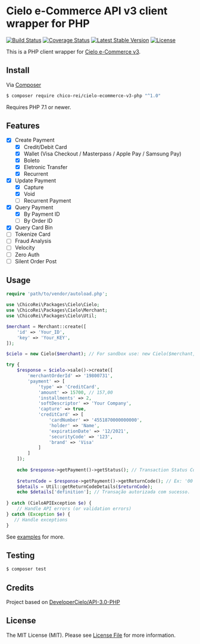# Cielo e-Commerce API v3 client wrapper for PHP

[![Build Status](https://travis-ci.org/chico-rei/cielo-ecommerce-v3-php.svg)](https://travis-ci.org/chico-rei/cielo-ecommerce-v3-php) 
[![Coverage Status](https://coveralls.io/repos/github/chico-rei/cielo-ecommerce-v3-php/badge.svg?branch=master)](https://coveralls.io/github/chico-rei/cielo-ecommerce-v3-php?branch=master)
[![Latest Stable Version](https://poser.pugx.org/chico-rei/cielo-ecommerce-v3-php/v/stable)](https://packagist.org/packages/chico-rei/cielo-ecommerce-v3-php)
[![License](https://poser.pugx.org/chico-rei/cielo-ecommerce-v3-php/license)](https://packagist.org/packages/chico-rei/cielo-ecommerce-v3-php)

This is a PHP client wrapper for [Cielo e-Commerce v3](https://developercielo.github.io/manual/cielo-ecommerce).

## Install

Via [Composer](https://getcomposer.org/)

```bash
$ composer require chico-rei/cielo-ecommerce-v3-php "^1.0"
```

Requires PHP 7.1 or newer.

## Features

* [x] Create Payment
    * [x] Credit/Debit Card
    * [x] Wallet (Visa Checkout / Masterpass / Apple Pay / Samsung Pay)
    * [x] Boleto
    * [x] Eletronic Transfer
    * [x] Recurrent
* [x] Update Payment
    * [x] Capture
    * [x] Void
    * [ ] Recurrent Payment
* [x] Query Payment
    * [x] By Payment ID
    * [ ] By Order ID
* [x] Query Card Bin
* [ ] Tokenize Card
* [ ] Fraud Analysis
* [ ] Velocity
* [ ] Zero Auth
* [ ] Silent Order Post

## Usage

```php
require 'path/to/vendor/autoload.php';

use \ChicoRei\Packages\Cielo\Cielo;
use \ChicoRei\Packages\Cielo\Merchant;
use \ChicoRei\Packages\Cielo\Util;

$merchant = Merchant::create([
    'id' => 'Your_ID',
    'key' => 'Your_KEY',
]);

$cielo = new Cielo($merchant); // For sandbox use: new Cielo($merchant, true);

try {
    $response = $cielo->sale()->create([
        'merchantOrderId' => '19800731',
        'payment' => [
            'type' => 'CreditCard',
            'amount' => 15700, // 157,00
            'installments' => 2,
            'softDescriptor' => 'Your Company',
            'capture' => true,
            'creditCard' => [
                'cardNumber' => '4551870000000000',
                'holder' => 'Name',
                'expirationDate' => '12/2021',
                'securityCode' => '123',
                'brand' => 'Visa'
            ]
        ]
    ]);
    
    echo $response->getPayment()->getStatus(); // Transaction Status Code 
    
    $returnCode = $response->getPayment()->getReturnCode(); // Ex: '00'
    $details = Util::getReturnCodeDetails($returnCode);
    echo $details['definition']; // Transação autorizada com sucesso.
    
} catch (CieloAPIException $e) {
    // Handle API errors (or validation errors)
} catch (Exception $e) {
   // Handle exceptions
}
```

See [examples](examples) for more.

## Testing

```bash
$ composer test
```

## Credits

Project based on [DeveloperCielo/API-3.0-PHP](https://github.com/DeveloperCielo/API-3.0-PHP)

## License

The MIT License (MIT). Please see [License File](LICENSE.md) for more information.